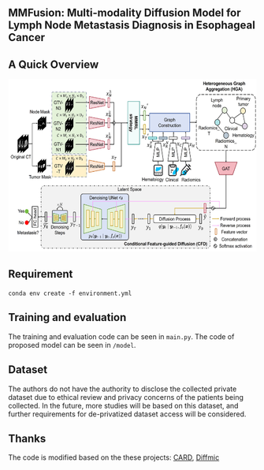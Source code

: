 ## MMFusion: Multi-modality Diffusion Model for Lymph Node Metastasis Diagnosis in Esophageal Cancer

## A Quick Overview 

<img width="600" height="350" src="https://github.com/wuchengyu123/MMFusion/blob/main/framework.jpg">


## Requirement

``conda env create -f environment.yml``

## Training and evaluation

The training and evaluation code can be seen in  ``main.py``. The code of proposed model can be seen in  ``/model``.

## Dataset

The authors do not have the authority to disclose the collected private dataset due to ethical review and privacy concerns of the patients being collected. In the future, more studies will be based on this dataset, and further requirements for de-privatized dataset access will be considered.

## Thanks

The code is modified based on the these projects: [CARD](https://github.com/XzwHan/CARD), [Diffmic](https://github.com/scott-yjyang/DiffMIC)
